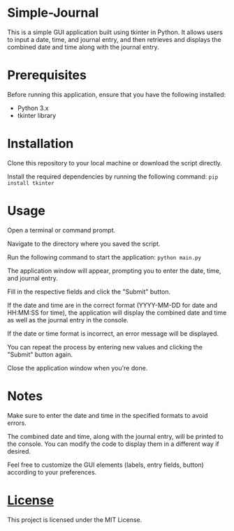 # Simple-Journal
This is a simple GUI application built using tkinter in Python. It allows users to input a date, time, and journal entry, and then retrieves and displays the combined date and time along with the journal entry.

# Prerequisites
Before running this application, ensure that you have the following installed:
- Python 3.x
- tkinter library

# Installation
Clone this repository to your local machine or download the script directly.

Install the required dependencies by running the following command:
```pip install tkinter```

# Usage
Open a terminal or command prompt.
 
Navigate to the directory where you saved the script.

Run the following command to start the application:
```python main.py```

The application window will appear, prompting you to enter the date, time, and journal entry.

Fill in the respective fields and click the "Submit" button.

If the date and time are in the correct format (YYYY-MM-DD for date and HH:MM:SS for time), the application will display the combined date and time as well as the journal entry in the console.

If the date or time format is incorrect, an error message will be displayed.

You can repeat the process by entering new values and clicking the "Submit" button again.

Close the application window when you're done.

# Notes
Make sure to enter the date and time in the specified formats to avoid errors.

The combined date and time, along with the journal entry, will be printed to the console. You can modify the code to display them in a different way if desired.

Feel free to customize the GUI elements (labels, entry fields, button) according to your preferences.

# [License](license.md)
This project is licensed under the MIT License.
